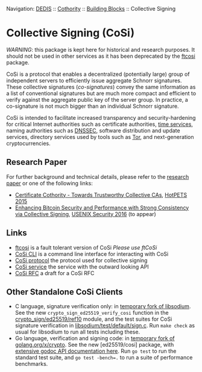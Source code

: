 Navigation: [DEDIS](https://github.com/dedis/doc/README.md) ::
[Cothority](../README.md) ::
[Building Blocks](../doc/BuildingBlocks.md) ::
Collective Signing

# Collective Signing (CoSi)

*WARNING*: this package is kept here for historical and research purposes. It
should not be used in other services as it has been deprecated by the
[ftcosi](../ftcosi)
package.

CoSi is a protocol that enables a decentralized (potentially large) group of
independent servers to efficiently issue aggregate Schnorr signatures. These
collective signatures (*co-signatures*) convey the same information as a list of
conventional signatures but are much more compact and efficient to verify against
the aggregate public key of the server group. In practice, a co-signature is not
much bigger than an individual Schnorr signature.

CoSi is intended to facilitate increased transparency and security-hardening
for critical Internet authorities such as certificate authorities,
[time services](http://www.nist.gov/pml/div688/grp40/its.cfm),
naming authorities such as [DNSSEC](http://www.dnssec.net),
software distribution and update services,
directory services used by tools such as [Tor](https://www.torproject.org),
and next-generation cryptocurrencies.

## Research Paper

For further background and technical details, please refer to the
[research paper](http://arxiv.org/pdf/1503.08768.pdf) or one of the following
links:

- [Certificate Cothority - Towards Trustworthy Collective CAs](https://petsymposium.org/2015/papers/syta-cc-hotpets2015.pdf),
[HotPETS 2015](https://petsymposium.org/2015/hotpets.php)
- [Enhancing Bitcoin Security and Performance with Strong Consistency via Collective Signing](http://arxiv.org/abs/1602.06997),
[USENIX Security 2016](https://www.usenix.org/conference/usenixsecurity16) (to appear)

## Links

- [ftcosi](../ftcosi) is a fault tolerant version of CoSi *Please use ftCoSi*
- [CoSi CLI](CLI.md) is a command line interface for interacting with CoSi
- [CoSi protocol](protocol) the protocol used for collective signing
- [CoSi service](service) the service with the outward looking API
- [CoSi RFC]((https://github.com/dedis/doc/README.md)/cosi) a draft for a CoSi RFC

## Other Standalone CoSi Clients

- C language, signature verification only: in [temporary fork of libsodium](https://github.com/bford/libsodium).
See the new `crypto_sign_ed25519_verify_cosi` function in the
[crypto_sign/ed25519/ref10](https://github.com/bford/libsodium/blob/master/src/libsodium/crypto_sign/ed25519/ref10/open.c)
module, and the test suites for CoSi signature verification in
[libsodium/test/default/sign.c](https://github.com/bford/libsodium/blob/master/test/default/sign.c).
Run `make check` as usual for libsodium to run all tests including these.
- Go language, verification and signing code: in
[temporary fork of golang.org/x/crypto](https://github.com/bford/golang-x-crypto).
See the new [ed25519/cosi] package, with
[extensive godoc API documentation here](https://godoc.org/github.com/bford/golang-x-crypto/ed25519/cosi).
Run `go test` to run the standard test suite, and `go test -bench=.` to run a
suite of performance benchmarks.
